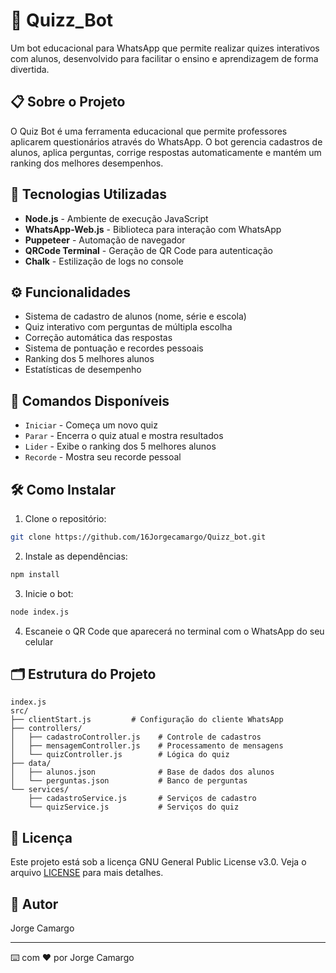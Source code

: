 # 🎯 Quizz_Bot

Um bot educacional para WhatsApp que permite realizar quizes interativos com alunos, desenvolvido para facilitar o ensino e aprendizagem de forma divertida.

## 📋 Sobre o Projeto

O Quiz Bot é uma ferramenta educacional que permite professores aplicarem questionários através do WhatsApp. O bot gerencia cadastros de alunos, aplica perguntas, corrige respostas automaticamente e mantém um ranking dos melhores desempenhos.

## 🚀 Tecnologias Utilizadas

- **Node.js** - Ambiente de execução JavaScript
- **WhatsApp-Web.js** - Biblioteca para interação com WhatsApp
- **Puppeteer** - Automação de navegador
- **QRCode Terminal** - Geração de QR Code para autenticação
- **Chalk** - Estilização de logs no console

## ⚙️ Funcionalidades

- Sistema de cadastro de alunos (nome, série e escola)
- Quiz interativo com perguntas de múltipla escolha
- Correção automática das respostas
- Sistema de pontuação e recordes pessoais
- Ranking dos 5 melhores alunos
- Estatísticas de desempenho

## 📱 Comandos Disponíveis

- `Iniciar` - Começa um novo quiz
- `Parar` - Encerra o quiz atual e mostra resultados
- `Lider` - Exibe o ranking dos 5 melhores alunos
- `Recorde` - Mostra seu recorde pessoal

## 🛠️ Como Instalar

1. Clone o repositório:
```bash
git clone https://github.com/16Jorgecamargo/Quizz_bot.git
```

2. Instale as dependências:
```bash
npm install
```

3. Inicie o bot:
```bash
node index.js
```

4. Escaneie o QR Code que aparecerá no terminal com o WhatsApp do seu celular

## 🗂️ Estrutura do Projeto

```
index.js
src/
├── clientStart.js         # Configuração do cliente WhatsApp
├── controllers/          
│   ├── cadastroController.js    # Controle de cadastros
│   ├── mensagemController.js    # Processamento de mensagens
│   └── quizController.js        # Lógica do quiz
├── data/
│   ├── alunos.json              # Base de dados dos alunos
│   └── perguntas.json           # Banco de perguntas
└── services/
    ├── cadastroService.js       # Serviços de cadastro
    └── quizService.js           # Serviços do quiz
```

## 📄 Licença

Este projeto está sob a licença GNU General Public License v3.0. Veja o arquivo [LICENSE](LICENSE) para mais detalhes.

## 👤 Autor

Jorge Camargo

---

⌨️ com ❤️ por Jorge Camargo